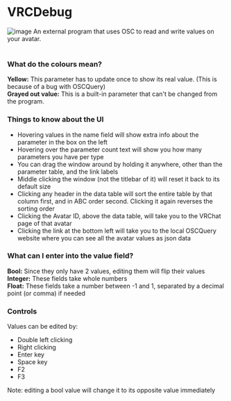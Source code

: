 # VRCDebug

![image](https://github.com/fkrisi11/VRCDebugPlus/assets/26310365/736d6772-4c33-4804-9349-a4cca2545f2c)
An external program that uses OSC to read and write values on your avatar.<br><br>
<h3>What do the colours mean?</h3>
<b>Yellow:</b> This parameter has to update once to show its real value. (This is because of a bug with OSCQuery)<br>
<b>Grayed out value:</b> This is a built-in parameter that can't be changed from the program.
<br>
<h3>Things to know about the UI</h3>
<ul>
  <li>
    Hovering values in the name field will show extra info about the parameter in the box on the left
  </li>
  <li>
    Hovering over the parameter count text will show you how many parameters you have per type
  </li>
  <li>
    You can drag the window around by holding it anywhere, other than the parameter table, and the link labels
  </li>
  <li>
    Middle clicking the window (not the titlebar of it) will reset it back to its default size
  </li>
  <li>
    Clicking any header in the data table will sort the entire table by that column first, and in ABC order second. Clicking it again reverses the sorting order
  </li>
  <li>
    Clicking the Avatar ID, above the data table, will take you to the VRChat page of that avatar
  </li>
  <li>
    Clicking the link at the bottom left will take you to the local OSCQuery website where you can see all the avatar values as json data
  </li>
</ul>
<h3>What can I enter into the value field?</h3>
<b>Bool:</b> Since they only have 2 values, editing them will flip their values<br>
<b>Integer:</b> These fields take whole numbers<br>
<b>Float:</b> These fields take a number between -1 and 1, separated by a decimal point (or comma) if needed
<br>
<h3>Controls</h3>
Values can be edited by:
<ul>
  <li>
    Double left clicking
  </li>
  <li>
    Right clicking
  </li>
  <li>
    Enter key
  </li>
  <li>
    Space key
  </li>
  <li>
    F2
  </li>
  <li>
    F3
  </li>
</ul>
Note: editing a bool value will change it to its opposite value immediately

